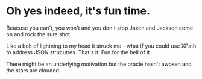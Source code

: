 # Oh yes indeed, it's fun time.

Beacuse you can't, you won't and you don't stop
Jaxen and Jackson come on and rock the sure shot.

Like a bolt of lightning to my head it struck me - what if you could use XPath to address JSON strucutres. That's it. Fun for the hell of it.





There might be an underlying motivation but the oracle hasn't awoken and the stars are clouded.